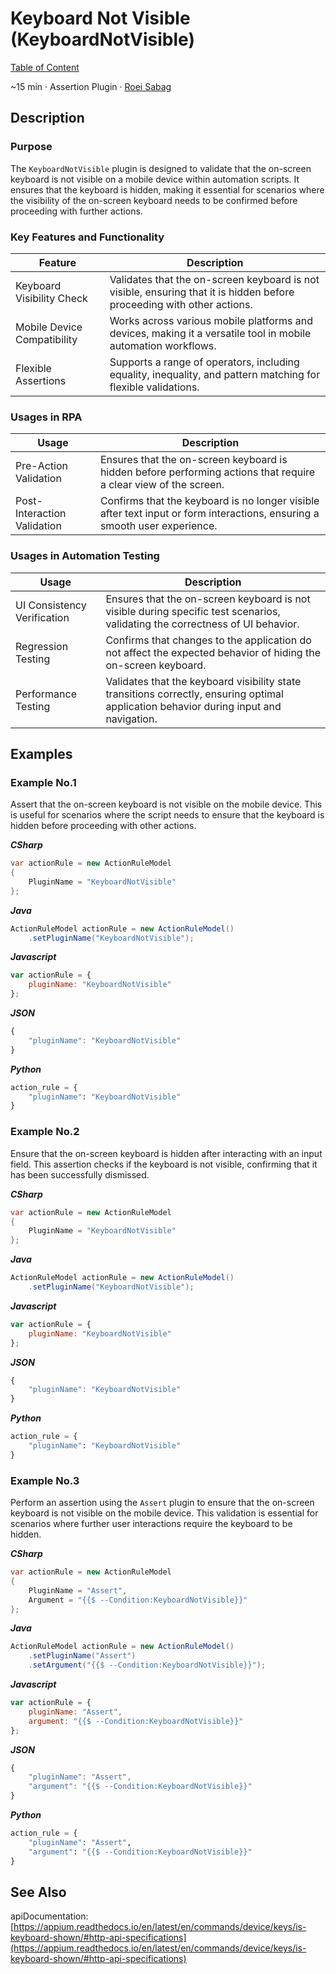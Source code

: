 # Keyboard Not Visible (KeyboardNotVisible)

[Table of Content](../Home.md)  

~15 min · Assertion Plugin · [Roei Sabag](https://www.linkedin.com/in/roei-sabag-247aa18/)

## Description

### Purpose

The `KeyboardNotVisible` plugin is designed to validate that the on-screen keyboard is not visible on a mobile device within automation scripts. 
It ensures that the keyboard is hidden, making it essential for scenarios where the visibility of the on-screen keyboard needs to be confirmed before proceeding with further actions.

### Key Features and Functionality

| Feature                     | Description                                                                                                            |
|-----------------------------|------------------------------------------------------------------------------------------------------------------------|
| Keyboard Visibility Check   | Validates that the on-screen keyboard is not visible, ensuring that it is hidden before proceeding with other actions. |
| Mobile Device Compatibility | Works across various mobile platforms and devices, making it a versatile tool in mobile automation workflows.          |
| Flexible Assertions         | Supports a range of operators, including equality, inequality, and pattern matching for flexible validations.          |

### Usages in RPA

| Usage                       | Description                                                                                                               |
|-----------------------------|---------------------------------------------------------------------------------------------------------------------------|
| Pre-Action Validation       | Ensures that the on-screen keyboard is hidden before performing actions that require a clear view of the screen.          |
| Post-Interaction Validation | Confirms that the keyboard is no longer visible after text input or form interactions, ensuring a smooth user experience. |

### Usages in Automation Testing

| Usage                        | Description                                                                                                                            |
|------------------------------|----------------------------------------------------------------------------------------------------------------------------------------|
| UI Consistency Verification  | Ensures that the on-screen keyboard is not visible during specific test scenarios, validating the correctness of UI behavior.          |
| Regression Testing           | Confirms that changes to the application do not affect the expected behavior of hiding the on-screen keyboard.                         |
| Performance Testing          | Validates that the keyboard visibility state transitions correctly, ensuring optimal application behavior during input and navigation. |

## Examples

### Example No.1

Assert that the on-screen keyboard is not visible on the mobile device. 
This is useful for scenarios where the script needs to ensure that the keyboard is hidden before proceeding with other actions.

_**CSharp**_

```csharp
var actionRule = new ActionRuleModel
{
    PluginName = "KeyboardNotVisible"
};
```

_**Java**_

```java
ActionRuleModel actionRule = new ActionRuleModel()
    .setPluginName("KeyboardNotVisible");
```

_**Javascript**_

```js
var actionRule = {
    pluginName: "KeyboardNotVisible"
};
```

_**JSON**_

```js
{
    "pluginName": "KeyboardNotVisible"
}
```

_**Python**_

```python
action_rule = {
    "pluginName": "KeyboardNotVisible"
}
```
### Example No.2

Ensure that the on-screen keyboard is hidden after interacting with an input field. 
This assertion checks if the keyboard is not visible, confirming that it has been successfully dismissed.

_**CSharp**_

```csharp
var actionRule = new ActionRuleModel
{
    PluginName = "KeyboardNotVisible"
};
```

_**Java**_

```java
ActionRuleModel actionRule = new ActionRuleModel()
    .setPluginName("KeyboardNotVisible");
```

_**Javascript**_

```js
var actionRule = {
    pluginName: "KeyboardNotVisible"
};
```

_**JSON**_

```js
{
    "pluginName": "KeyboardNotVisible"
}
```

_**Python**_

```python
action_rule = {
    "pluginName": "KeyboardNotVisible"
}
```
### Example No.3

Perform an assertion using the `Assert` plugin to ensure that the on-screen keyboard is not visible on the mobile device. 
This validation is essential for scenarios where further user interactions require the keyboard to be hidden.

_**CSharp**_

```csharp
var actionRule = new ActionRuleModel
{
    PluginName = "Assert",
    Argument = "{{$ --Condition:KeyboardNotVisible}}"
};
```

_**Java**_

```java
ActionRuleModel actionRule = new ActionRuleModel()
    .setPluginName("Assert")
    .setArgument("{{$ --Condition:KeyboardNotVisible}}");
```

_**Javascript**_

```js
var actionRule = {
    pluginName: "Assert",
    argument: "{{$ --Condition:KeyboardNotVisible}}"
};
```

_**JSON**_

```js
{
    "pluginName": "Assert",
    "argument": "{{$ --Condition:KeyboardNotVisible}}"
}
```

_**Python**_

```python
action_rule = {
    "pluginName": "Assert",
    "argument": "{{$ --Condition:KeyboardNotVisible}}"
}
```

## See Also

apiDocumentation: [https://appium.readthedocs.io/en/latest/en/commands/device/keys/is-keyboard-shown/#http-api-specifications](https://appium.readthedocs.io/en/latest/en/commands/device/keys/is-keyboard-shown/#http-api-specifications)
